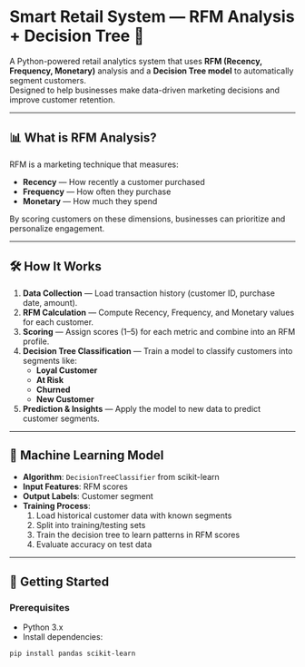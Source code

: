# Smart Retail System — RFM Analysis + Decision Tree 🛒

A Python-powered retail analytics system that uses **RFM (Recency, Frequency, Monetary)** analysis and a **Decision Tree model** to automatically segment customers.  
Designed to help businesses make data-driven marketing decisions and improve customer retention.

---

## 📊 What is RFM Analysis?
RFM is a marketing technique that measures:
- **Recency** — How recently a customer purchased
- **Frequency** — How often they purchase
- **Monetary** — How much they spend

By scoring customers on these dimensions, businesses can prioritize and personalize engagement.

---

## 🛠 How It Works
1. **Data Collection** — Load transaction history (customer ID, purchase date, amount).
2. **RFM Calculation** — Compute Recency, Frequency, and Monetary values for each customer.
3. **Scoring** — Assign scores (1–5) for each metric and combine into an RFM profile.
4. **Decision Tree Classification** — Train a model to classify customers into segments like:
   - **Loyal Customer**
   - **At Risk**
   - **Churned**
   - **New Customer**
5. **Prediction & Insights** — Apply the model to new data to predict customer segments.

---

## 🧠 Machine Learning Model
- **Algorithm**: `DecisionTreeClassifier` from scikit-learn
- **Input Features**: RFM scores
- **Output Labels**: Customer segment
- **Training Process**:
  1. Load historical customer data with known segments
  2. Split into training/testing sets
  3. Train the decision tree to learn patterns in RFM scores
  4. Evaluate accuracy on test data

---

## 🚀 Getting Started

### Prerequisites
- Python 3.x
- Install dependencies:
```bash
pip install pandas scikit-learn

